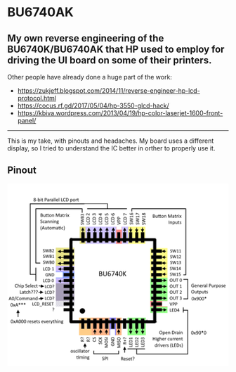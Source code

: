 # BU6740AK
My own reverse engineering of the BU6740K/BU6740AK that HP used to employ for driving the UI board on some of their printers.
-
Other people have already done a huge part of the work:
- https://zukjeff.blogspot.com/2014/11/reverse-engineer-hp-lcd-protocol.html
- https://cocus.rf.gd/2017/05/04/hp-3550-glcd-hack/
- https://kbiva.wordpress.com/2013/04/19/hp-color-laserjet-1600-front-panel/
---
This is my take, with pinouts and headaches. My board uses a different display, so I tried to understand the IC better in orther to properly use it.

## Pinout
![screenshot](BU6740.png)
